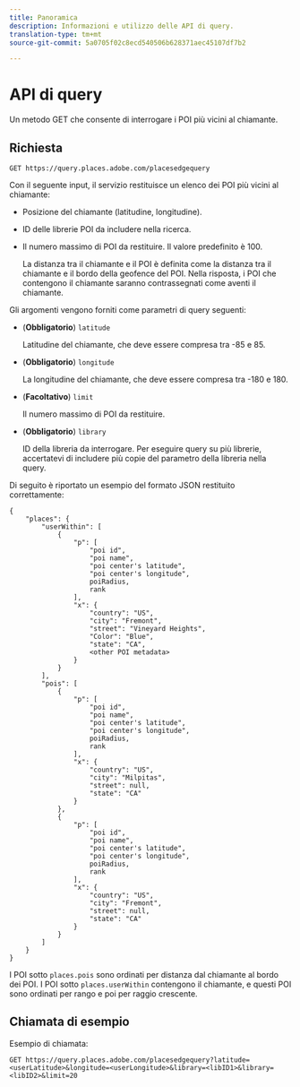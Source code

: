 ```yaml
---
title: Panoramica
description: Informazioni e utilizzo delle API di query.
translation-type: tm+mt
source-git-commit: 5a0705f02c8ecd540506b628371aec45107df7b2

---
```




# API di query

Un metodo GET che consente di interrogare i POI più vicini al chiamante.

## Richiesta

```text
GET https://query.places.adobe.com/placesedgequery
```

Con il seguente input, il servizio restituisce un elenco dei POI più vicini al chiamante:

* Posizione del chiamante \(latitudine, longitudine\).
* ID delle librerie POI da includere nella ricerca.
* Il numero massimo di POI da restituire.  Il valore predefinito è 100.

   La distanza tra il chiamante e il POI è definita come la distanza tra il chiamante e il bordo della geofence del POI. Nella risposta, i POI che contengono il chiamante saranno contrassegnati come aventi il chiamante.

Gli argomenti vengono forniti come parametri di query seguenti:

* (**Obbligatorio**) `latitude`

   Latitudine del chiamante, che deve essere compresa tra -85 e 85.
* (**Obbligatorio**) `longitude`

   La longitudine del chiamante, che deve essere compresa tra -180 e 180.

* (**Facoltativo**) `limit`

   Il numero massimo di POI da restituire.

* (**Obbligatorio**) `library`

   ID della libreria da interrogare. Per eseguire query su più librerie, accertatevi di includere più copie del parametro della libreria nella query.

Di seguito è riportato un esempio del formato JSON restituito correttamente:

```markup
{
    "places": {
        "userWithin": [
            {
                "p": [
                    "poi id",
                    "poi name",
                    "poi center's latitude",
                    "poi center's longitude",
                    poiRadius,
                    rank
                ],
                "x": {
                    "country": "US",
                    "city": "Fremont",
                    "street": "Vineyard Heights",
                    "Color": "Blue",
                    "state": "CA",
                    <other POI metadata>
                }
            }
        ],
        "pois": [
            {
                "p": [
                    "poi id",
                    "poi name",
                    "poi center's latitude",
                    "poi center's longitude",
                    poiRadius,
                    rank
                ],
                "x": {
                    "country": "US",
                    "city": "Milpitas",
                    "street": null,
                    "state": "CA"
                }
            },
            {
                "p": [
                    "poi id",
                    "poi name",
                    "poi center's latitude",
                    "poi center's longitude",
                    poiRadius,
                    rank
                ],
                "x": {
                    "country": "US",
                    "city": "Fremont",
                    "street": null,
                    "state": "CA"
                }
            }
        ]
    }
}
```

I POI sotto `places.pois` sono ordinati per distanza dal chiamante al bordo dei POI. I POI sotto `places.userWithin` contengono il chiamante, e questi POI sono ordinati per rango e poi per raggio crescente.

## Chiamata di esempio

Esempio di chiamata:

```text
GET https://query.places.adobe.com/placesedgequery?latitude=<userLatitude>&longitude=<userLongitude>&library=<libID1>&library=<libID2>&limit=20
```
